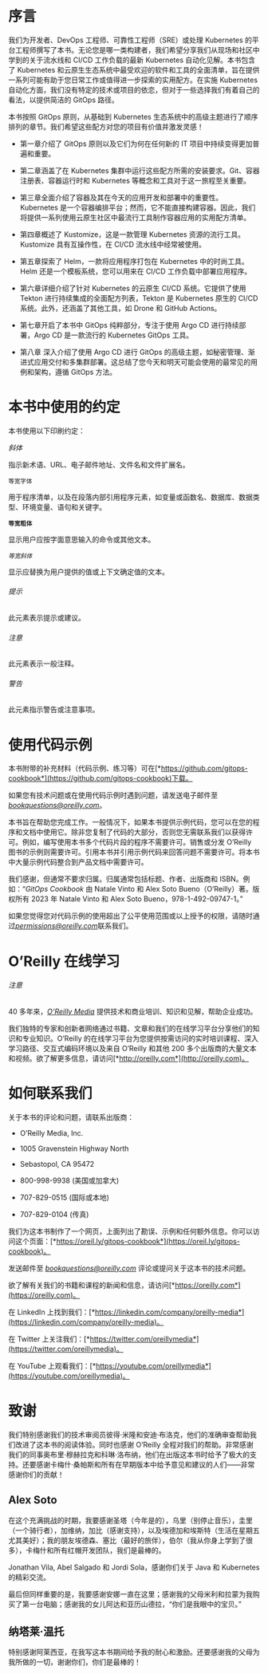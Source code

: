 # 序言

我们为开发者、DevOps 工程师、可靠性工程师（SRE）或处理 Kubernetes 的平台工程师撰写了本书。无论您是哪一类构建者，我们希望分享我们从现场和社区中学到的关于流水线和 CI/CD 工作负载的最新 Kubernetes 自动化见解。本书包含了 Kubernetes 和云原生生态系统中最受欢迎的软件和工具的全面清单，旨在提供一系列可能有助于您日常工作或值得进一步探索的实用配方。在实施 Kubernetes 自动化方面，我们没有特定的技术或项目的依恋，但对于一些选择我们有着自己的看法，以提供简洁的 GitOps 路径。

本书按照 GitOps 原则，从基础到 Kubernetes 生态系统中的高级主题进行了顺序排列的章节。我们希望这些配方对您的项目有价值并激发灵感！

+   第一章介绍了 GitOps 原则以及它们为何在任何新的 IT 项目中持续变得更加普遍和重要。

+   第二章涵盖了在 Kubernetes 集群中运行这些配方所需的安装要求。Git、容器注册表、容器运行时和 Kubernetes 等概念和工具对于这一旅程至关重要。

+   第三章全面介绍了容器及其在今天的应用开发和部署中的重要性。Kubernetes 是一个容器编排平台；然而，它不能直接构建容器。因此，我们将提供一系列使用云原生社区中最流行工具制作容器应用的实用配方清单。

+   第四章概述了 Kustomize，这是一款管理 Kubernetes 资源的流行工具。Kustomize 具有互操作性，在 CI/CD 流水线中经常被使用。

+   第五章探索了 Helm，一款将应用程序打包在 Kubernetes 中的时尚工具。Helm 还是一个模板系统，您可以用来在 CI/CD 工作负载中部署应用程序。

+   第六章详细介绍了针对 Kubernetes 的云原生 CI/CD 系统。它提供了使用 Tekton 进行持续集成的全面配方列表，Tekton 是 Kubernetes 原生的 CI/CD 系统。此外，还涵盖了其他工具，如 Drone 和 GitHub Actions。

+   第七章开启了本书中 GitOps 纯粹部分，专注于使用 Argo CD 进行持续部署，Argo CD 是一款流行的 Kubernetes GitOps 工具。

+   第八章 深入介绍了使用 Argo CD 进行 GitOps 的高级主题，如秘密管理、渐进式应用交付和多集群部署。这总结了您今天和明天可能会使用的最常见的用例和架构，遵循 GitOps 方法。

# 本书中使用的约定

本书使用以下印刷约定：

*斜体*

指示新术语、URL、电子邮件地址、文件名和文件扩展名。

`等宽字体`

用于程序清单，以及在段落内部引用程序元素，如变量或函数名、数据库、数据类型、环境变量、语句和关键字。

**`等宽粗体`**

显示用户应按字面意思输入的命令或其他文本。

*`等宽斜体`*

显示应替换为用户提供的值或上下文确定值的文本。

###### 提示

此元素表示提示或建议。

###### 注意

此元素表示一般注释。

###### 警告

此元素指示警告或注意事项。

# 使用代码示例

本书附带的补充材料（代码示例、练习等）可在[*https://github.com/gitops-cookbook*](https://github.com/gitops-cookbook)下载。

如果您有技术问题或在使用代码示例时遇到问题，请发送电子邮件至*bookquestions@oreilly.com*。

本书旨在帮助您完成工作。一般情况下，如果本书提供示例代码，您可以在您的程序和文档中使用它。除非您复制了代码的大部分，否则您无需联系我们以获得许可。例如，编写使用本书多个代码片段的程序不需要许可。销售或分发 O’Reilly 图书的示例则需要许可。引用本书并引用示例代码来回答问题不需要许可。将本书中大量示例代码整合到产品文档中需要许可。

我们感谢，但通常不要求归属。归属通常包括标题、作者、出版商和 ISBN。例如：“*GitOps Cookbook* 由 Natale Vinto 和 Alex Soto Bueno（O’Reilly）著。版权所有 2023 年 Natale Vinto 和 Alex Soto Bueno，978-1-492-09747-1。”

如果您觉得您对代码示例的使用超出了公平使用范围或以上授予的权限，请随时通过*permissions@oreilly.com*联系我们。

# O’Reilly 在线学习

###### 注意

40 多年来，[*O’Reilly Media*](http://oreilly.com) 提供技术和商业培训、知识和见解，帮助企业成功。

我们独特的专家和创新者网络通过书籍、文章和我们的在线学习平台分享他们的知识和专业知识。O’Reilly 的在线学习平台为您提供按需访问的实时培训课程、深入学习路径、交互式编码环境以及来自 O’Reilly 和其他 200 多个出版商的大量文本和视频。欲了解更多信息，请访问[*http://oreilly.com*](http://oreilly.com)。

# 如何联系我们

关于本书的评论和问题，请联系出版商：

+   O’Reilly Media, Inc.

+   1005 Gravenstein Highway North

+   Sebastopol, CA 95472

+   800-998-9938 (美国或加拿大)

+   707-829-0515 (国际或本地)

+   707-829-0104 (传真)

我们为这本书制作了一个网页，上面列出了勘误、示例和任何额外信息。你可以访问这个页面：[*https://oreil.ly/gitops-cookbook*](https://oreil.ly/gitops-cookbook)。

发送邮件至 *bookquestions@oreilly.com* 评论或提问关于这本书的技术问题。

欲了解有关我们的书籍和课程的新闻和信息，请访问[*https://oreilly.com*](https://oreilly.com)。

在 LinkedIn 上找到我们：[*https://linkedin.com/company/oreilly-media*](https://linkedin.com/company/oreilly-media)。

在 Twitter 上关注我们：[*https://twitter.com/oreillymedia*](https://twitter.com/oreillymedia)。

在 YouTube 上观看我们：[*https://youtube.com/oreillymedia*](https://youtube.com/oreillymedia)。

# 致谢

我们特别感谢我们的技术审阅员彼得·米隆和安迪·布洛克，他们的准确审查帮助我们改进了这本书的阅读体验。同时也感谢 O’Reilly 全程对我们的帮助。非常感谢我们的同事奥布里·穆赫拉克和科琳·洛布纳，他们在出版这本书时给予了极大的支持。还要感谢卡梅什·桑帕斯和所有在早期版本中给予意见和建议的人们——非常感谢你们的贡献！

## Alex Soto

在这个充满挑战的时期，我要感谢圣塔（今年是的），乌里（别停止音乐），圭里（一个骑行者），加维纳，加比（感谢支持），以及埃德加和埃斯特（生活在星期五尤其美好）；我的朋友埃德森、塞比（最好的旅伴），伯尔（我从你身上学到了很多），卡梅什和所有红帽开发团队，我们是最棒的。

Jonathan Vila, Abel Salgado 和 Jordi Sola，感谢你们关于 Java 和 Kubernetes 的精彩交流。

最后但同样重要的是，我要感谢安娜一直在这里；感谢我的父母米利和拉蒙为我购买了第一台电脑；感谢我的女儿阿达和亚历山德拉，“你们是我眼中的宝贝。”

## 纳塔莱·温托

特别感谢阿莱西亚，在我写这本书期间给予我的耐心和激励。还要感谢我的父母为我所做的一切，谢谢你们，你们是最棒的！
